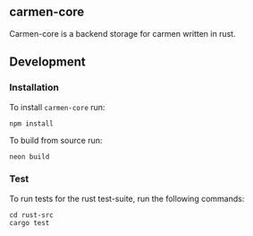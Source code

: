 ## carmen-core
Carmen-core is a backend storage for carmen written in rust.

## Development

### Installation
To install `carmen-core` run:

```
npm install
```

To build from source run:

```
neon build
```

### Test

To run tests for the rust test-suite, run the following commands:

```
cd rust-src
cargo test
```
